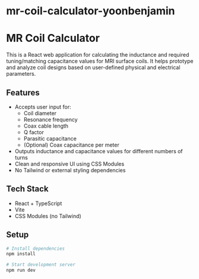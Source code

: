 # mr-coil-calculator-yoonbenjamin

# MR Coil Calculator

This is a React web application for calculating the inductance and required tuning/matching capacitance values for MRI surface coils. It helps prototype and analyze coil designs based on user-defined physical and electrical parameters.

## Features

- Accepts user input for:
  - Coil diameter
  - Resonance frequency
  - Coax cable length
  - Q factor
  - Parasitic capacitance
  - (Optional) Coax capacitance per meter
- Outputs inductance and capacitance values for different numbers of turns
- Clean and responsive UI using CSS Modules
- No Tailwind or external styling dependencies

## Tech Stack

- React + TypeScript
- Vite
- CSS Modules (no Tailwind)

## Setup

```bash
# Install dependencies
npm install

# Start development server
npm run dev
```
